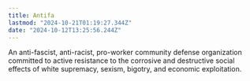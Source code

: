 ```yaml
---
title: Antifa
lastmod: "2024-10-21T01:19:27.344Z"
date: "2024-10-12T13:25:56.244Z"
---
```


An anti-fascist, anti-racist, pro-worker community defense organization committed to active resistance to the corrosive and destructive social effects of white supremacy, sexism, bigotry, and economic exploitation.
